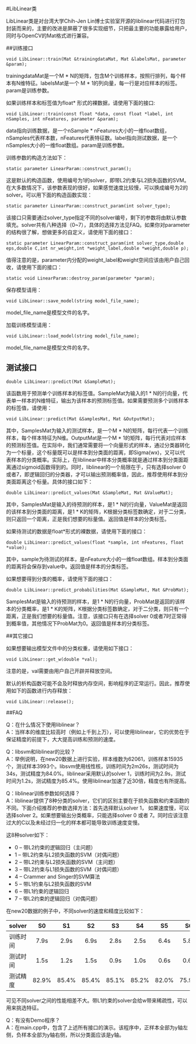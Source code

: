 #LibLinear类


LibLinear类是对台湾大学Chih-Jen Lin博士实验室开源的liblinear代码进行打包封装而来的，主要的改进是屏蔽了很多实现细节，只把最主要的功能暴露给用户，同时与OpenCV的Mat格式进行兼容。

##训练接口

```
void LibLinear::train(Mat &trainingdataMat, Mat &labelsMat, parameter &param);
```

trainingdataMat是一个M * N的矩阵，包含M个训练样本，按照行排列，每个样本有N维特征。labelsMat是一个 M * 1的列向量，每一行是对应样本的标签。param是训练参数。

如果训练样本和标签值为float\*  形式的裸数据，请使用下面的接口:

```
void LibLinear::train(const float *data, const float *label, int nSamples, int nFeatures, parameter &param);
```

data指向训练数据，是一个nSample * nFeatures大小的一维float数组，nSamples代表样本数，nFeatures代表特征数。label指向测试数据，是一个nSamples大小的一维float数组。param是训练参数。

训练参数的构造方法如下：

```
static parameter LinearParam::construct_param();
```

这是默认的构造函数，使用编号为1的solver，即带L2约束与L2损失函数的SVM。在大多数情况下，该参数表现的很好，如果感觉速度比较慢，可以换成编号为2的solver。可以用下面的构造函数实现：

```
static parameter LinearParam::construct_param(int solver_type);
```

该接口只需要通过solver_type指定不同的solver编号，剩下的参数将由默认参数填充。solver共有八种选择（0~7），具体的选择方法见FAQ。如果你对parameter的结构很了解，想做更多的自定义，请使用下面的接口：

```
static parameter LinearParam::construct_param(int solver_type,double eps,double C,int nr_weight,int *weight_label,double *weight,double p);
```

值得注意的是，parameter内分配的weight_label和weight空间应该由用户自己回收，请使用下面的接口：

```
static void LinearParam::destroy_param(parameter *param);
```

保存模型请用：

```
void LibLinear::save_model(string model_file_name);
```

model_file_name是模型文件的名字。

加载训练模型请用：

```
void LibLinear::load_model(string model_file_name);
```

model_file_name是模型文件的名字。

## 测试接口

```
double LibLinear::predict(Mat &SampleMat);
```

该函数用于预测单个训练样本的标签值。SampleMat为输入的1 * N的行向量，代表单一样本的N维特征，输出为该样本的预测标签值。如果需要预测多个训练样本的标签值，请使用：

```
void LibLinear::predict(Mat &SamplesMat, Mat &OutputMat);
```

其中，SamplesMat为输入的测试样本，是一个M * N的矩阵，每行代表一个训练样本，每个样本特征为N维。OutputMat是一个M * 1的矩阵，每行代表对应样本的预测标签值。在实际中，我们通常需要将一个向量形式的样本，通过分类器转化为一个标量，这个标量既可以是样本到分类面的距离，即Sigma(wx)，又可以代表样本的分类概率。实际上，在liblinear中样本分类概率就是通过样本到分类面距离通过sigmoid函数得到的。同时，liblinear的一个局限在于，只有选择solver 0或者7，即逻辑回归的分类器，才可以输出预测概率值，因此，推荐使用样本到分类面距离这个标量。具体的接口如下：

```
double LibLinear::predict_values(Mat &SampleMat, Mat &ValueMat);
```

其中，SamplesMat是输入的待预测的样本，是1 * N的行向量，ValueMat是返回的该样本到分类面的距离，是1 * K的矩阵，K根据分类标签数确定，对于二分类，则只返回一个距离，正是我们想要的标量值。返回值是样本的分类标签。

如果待测试的数据是float*形式的裸数据，请使用下面的接口：

```
double LibLinear::predict_values(float *sample, int nFeatures, float *value);
```

其中，sample为待测试的样本，是nFeature大小的一维float数组。样本到分类面的距离将会保存到value中。返回值是样本的分类标签。

如果想要得到分类的概率，请使用下面的接口：

```
double LibLinear::predict_probabilities(Mat &SampleMat, Mat &ProbMat);
```

SamplesMat是输入的待预测的样本，是1 * N的行向量，ProbMat是返回的该样本的分类概率，是1 * K的矩阵，K根据分类标签数确定，对于二分类，则只有一个距离，正是我们想要的标量值。注意，该接口只有在选择solver 0或者7时正常得到概率值，其他情况下ProbMat为0。返回值是样本的分类标签。

##其它接口

如果想要输出模型文件中的分类权重，请使用如下接口：

```
void LibLinear::get_w(double *val);
```

注意的是，val需要由用户自己开辟并释放空间。

默认的析构函数可能不会及时释放内存空间，影响程序的正常运行。因此，推荐使用如下的函数进行内存释放：

```
void LibLinear::release();
```

##FAQ

Q：在什么情况下使用liblinear？  
A：当样本的维度比较高时（例如上千到上万），可以使用liblinear，它的优势在于保证精度的前提下，大大提高训练和预测的速度。

Q：libsvm和liblinear的比较？  
A：举例说明，在new20数据上进行实验，样本维数为62061，训练样本15935个，测试样本3993个。libsvm使用线性核，训练时间为2m26s，测试时间为34s，测试精度为84.0%。liblinear采用默认的solver 1，训练时间为2.9s，测试时间为1.2s，测试精度为85.4%。使用liblinear加速了近30倍，精度也有所提高。

Q：liblinear训练参数如何选择？  
A：liblinear提供了8种分类的solver，它们的区别主要在于损失函数和约束函数的不同。下面介绍推荐的参数选择方法：首先选择默认solver 1， 如果速度慢，可以选择solver 2。如果想要输出分类概率，只能选择solver 0 或者 7。同时应该注意过大的C以及未经过归一化的样本都可能导致训练速度变慢。

这8种solver如下：

* 0 – 带L2约束的逻辑回归（主问题）
* 1 – 带L2约束与L2损失函数的SVM（对偶问题）
* 2 – 带L2约束与L2损失函数的SVM（主问题）
* 3 – 带L2约束与L1损失函数的SVM（对偶问题）
* 4 – Crammer and Singer的SVM算法
* 5 – 带L1约束与L2损失函数的SVM
* 6 – 带L1约束的逻辑回归
* 7 – 带L2约束的逻辑回归（对偶问题）

在new20数据的例子中，不同solver的速度和精度比较如下：

| solver | S0 | S1 | S2 | S3 | S4 | S5 | S6 | S7 |
|--------|:------:|:------:|:------:|:------:|:------:|:------:|:------:|:------:|
| 训练时间 | 7.9s | 2.9s | 6.9s | 2.8s | 2.5s | 6.4s | 5.8s | 3.7s |
| 测试时间 | 1.5s | 1.2s | 1.5s | 0.9s | 1.0s | 0.6s | 0.6s | 1.5s |
| 测试精度 | 82.9% | 85.4% | 85.4% | 85.1% | 85.2% | 82.0% | 75.9% | 82.9% |

可见不同solver之间的性能相差不大。带L1约束的solver会给w带来稀疏性，可以用来挑选特征。

Q：有没有Demo程序？  
A：在main.cpp中，包含了上述所有接口的演示。该程序中，正样本全部为y轴左侧，负样本全部为y轴右侧，所以分类面应该是y轴。
